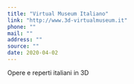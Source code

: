 ```yaml
---
title: "Virtual Museum Italiano"
link: "http://www.3d-virtualmuseum.it"
phone: ""
mail: ""
address: ""
source: ""
date: 2020-04-02
---
```


Opere e reperti italiani in 3D
